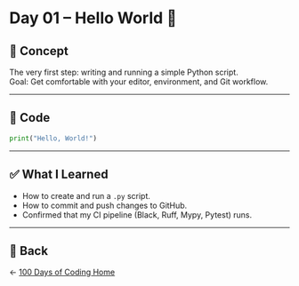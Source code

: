 # Day 01 – Hello World 👋

## 🐍 Concept
The very first step: writing and running a simple Python script.  
Goal: Get comfortable with your editor, environment, and Git workflow.

---

## 📜 Code
```python
print("Hello, World!")
````

---

## ✅ What I Learned

* How to create and run a `.py` script.
* How to commit and push changes to GitHub.
* Confirmed that my CI pipeline (Black, Ruff, Mypy, Pytest) runs.

---

## 🔗 Back

← [100 Days of Coding Home](../README.md)
